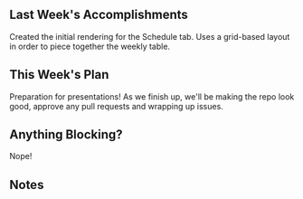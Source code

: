 ## Last Week's Accomplishments

Created the initial rendering for the Schedule tab. Uses a grid-based layout in order to piece together the weekly table.

## This Week's Plan

Preparation for presentations! As we finish up, we'll be making the repo look good, approve any pull requests and wrapping up issues.

## Anything Blocking?

Nope!

## Notes
